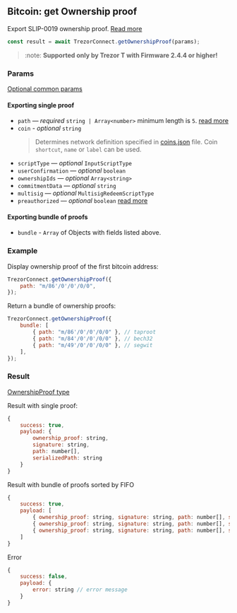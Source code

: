 ## Bitcoin: get Ownership proof

Export SLIP-0019 ownership proof. [Read more](https://github.com/satoshilabs/slips/blob/master/slip-0019.md#proof-usage)

```javascript
const result = await TrezorConnect.getOwnershipProof(params);
```

> :note: **Supported only by Trezor T with Firmware 2.4.4 or higher!**

### Params

[Optional common params](commonParams.md)

#### Exporting single proof

-   `path` — _required_ `string | Array<number>` minimum length is `5`. [read more](../path.md)
-   `coin` - _optional_ `string`
    > Determines network definition specified in [coins.json](https://github.com/trezor/trezor-suite/blob/develop/packages/connect-common/files/coins.json) file.
    > Coin `shortcut`, `name` or `label` can be used.
-   `scriptType` — _optional_ `InputScriptType`
-   `userConfirmation` — _optional_ `boolean`
-   `ownershipIds` — _optional_ `Array<string>`
-   `commitmentData` — _optional_ `string`
-   `multisig` — _optional_ `MultisigRedeemScriptType`
-   `preauthorized` — _optional_ `boolean` [read more](./authorizeCoinjoin.md)

#### Exporting bundle of proofs

-   `bundle` - `Array` of Objects with fields listed above.

### Example

Display ownership proof of the first bitcoin address:

```javascript
TrezorConnect.getOwnershipProof({
    path: "m/86'/0'/0'/0/0",
});
```

Return a bundle of ownership proofs:

```javascript
TrezorConnect.getOwnershipProof({
    bundle: [
        { path: "m/86'/0'/0'/0/0" }, // taproot
        { path: "m/84'/0'/0'/0/0" }, // bech32
        { path: "m/49'/0'/0'/0/0" }, // segwit
    ],
});
```

### Result

[OwnershipProof type](https://github.com/trezor/trezor-suite/blob/develop/packages/connect/src/types/api/getOwnershipProof.ts)

Result with single proof:

```javascript
{
    success: true,
    payload: {
        ownership_proof: string,
        signature: string,
        path: number[],
        serializedPath: string
    }
}
```

Result with bundle of proofs sorted by FIFO

```javascript
{
    success: true,
    payload: [
        { ownership_proof: string, signature: string, path: number[], serializedPath: string }, // taproot
        { ownership_proof: string, signature: string, path: number[], serializedPath: string }, // bech32
        { ownership_proof: string, signature: string, path: number[], serializedPath: string }  // segwit
    ]
}
```

Error

```javascript
{
    success: false,
    payload: {
        error: string // error message
    }
}
```
